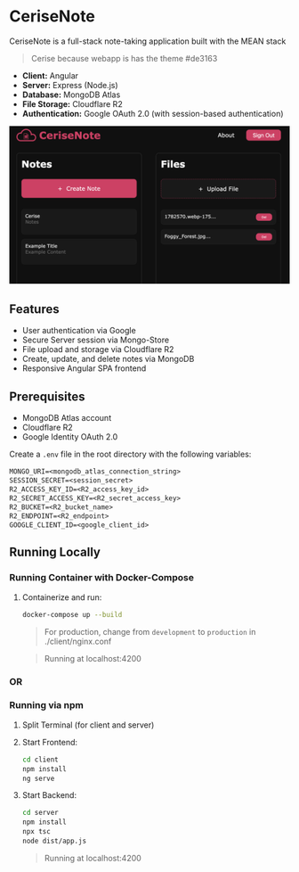 # CeriseNote

CeriseNote is a full-stack note-taking application built with the MEAN stack
> Cerise because webapp is has the theme #de3163
- **Client:** Angular
- **Server:** Express (Node.js)
- **Database:** MongoDB Atlas
- **File Storage:** Cloudflare R2
- **Authentication:** Google OAuth 2.0 (with session-based authentication)

![README.png](/client/public/assets/README.png)

## Features

- User authentication via Google
- Secure Server session via Mongo-Store
- File upload and storage via Cloudflare R2
- Create, update, and delete notes via MongoDB
- Responsive Angular SPA frontend

## Prerequisites

- MongoDB Atlas account
- Cloudflare R2 
- Google Identity OAuth 2.0

Create a `.env` file in the root directory with the following variables:

```
MONGO_URI=<mongodb_atlas_connection_string>
SESSION_SECRET=<session_secret>
R2_ACCESS_KEY_ID=<R2_access_key_id>
R2_SECRET_ACCESS_KEY=<R2_secret_access_key>
R2_BUCKET=<R2_bucket_name>
R2_ENDPOINT=<R2_endpoint>
GOOGLE_CLIENT_ID=<google_client_id>
```


## Running Locally
### Running Container with Docker-Compose

1. Containerize and run:
   ```sh
   docker-compose up --build
   ```
   > For production, change from `development` to `production` in ./client/nginx.conf
   
   > Running at localhost:4200
### OR

### Running via npm

1. Split Terminal (for client and server)

2. Start Frontend:
    ```sh
   cd client
   npm install
   ng serve
   ```

3. Start Backend:
    ```sh
   cd server
   npm install
   npx tsc
   node dist/app.js
   ```

   > Running at localhost:4200

